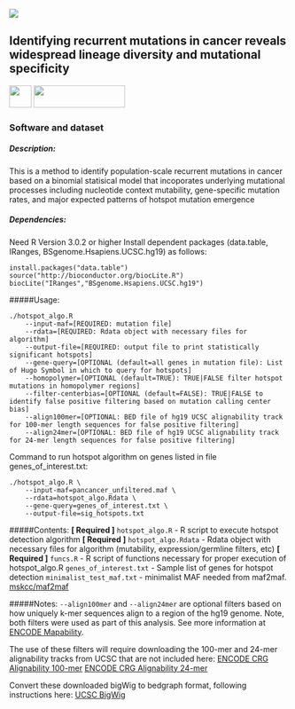 ![](http://i.giphy.com/LwhhZsEHFQgSs.gif)

Identifying recurrent mutations in cancer reveals widespread lineage diversity and mutational specificity
---
<img border="0" alt="" src="http://www.cbioportal.org/images/oncokb-flame.svg" width="40" height="40">   [<img border="0" alt="" src="http://www.cbioportal.org/images/cbioportal_logo.png" width="165" height="40">](http://www.cbioportal.org/)
### Software and dataset

##### Description: 
This is a method to identify population-scale recurrent mutations in cancer based on a binomial
statisical model that incoporates underlying mutational processes including nucleotide context
mutability, gene-specific mutation rates, and major expected patterns of hotspot mutation emergence

##### Dependencies:
Need R Version 3.0.2 or higher
Install dependent packages (data.table, IRanges, BSgenome.Hsapiens.UCSC.hg19) as follows:

```
install.packages("data.table")
source("http://bioconductor.org/biocLite.R")
biocLite("IRanges","BSgenome.Hsapiens.UCSC.hg19")
```

#####Usage:
```
./hotspot_algo.R
    --input-maf=[REQUIRED: mutation file]
    --rdata=[REQUIRED: Rdata object with necessary files for algorithm]
    --output-file=[REQUIRED: output file to print statistically significant hotspots]
    --gene-query=[OPTIONAL (default=all genes in mutation file): List of Hugo Symbol in which to query for hotspots]
    --homopolymer=[OPTIONAL (default=TRUE): TRUE|FALSE filter hotspot mutations in homopolymer regions]
    --filter-centerbias=[OPTIONAL (default=FALSE): TRUE|FALSE to identify false positive filtering based on mutation calling center bias]
    --align100mer=[OPTIONAL: BED file of hg19 UCSC alignability track for 100-mer length sequences for false positive filtering]
    --align24mer=[OPTIONAL: BED file of hg19 UCSC alignability track for 24-mer length sequences for false positive filtering]
```
Command to run hotspot algorithm on genes listed in file genes_of_interest.txt:
```
./hotspot_algo.R \
	--input-maf=pancancer_unfiltered.maf \
	--rdata=hotspot_algo.Rdata \
	--gene-query=genes_of_interest.txt \
	--output-file=sig_hotspots.txt
```

#####Contents:
**[ Required ]** `hotspot_algo.R` - R script to execute hotspot detection algorithm
**[ Required ]** `hotspot_algo.Rdata` - Rdata object with necessary files for algorithm (mutability, expression/germline filters, etc)
**[ Required ]** `funcs.R` - R script of functions necessary for proper execution of hotspot_algo.R
`genes_of_interest.txt` - Sample list of genes for hotspot detection
`minimalist_test_maf.txt` - minimalist MAF needed from maf2maf. [mskcc/maf2maf](https://github.com/mskcc/vcf2maf)

#####Notes:
`--align100mer` and `--align24mer` are optional filters based on how uniquely k-mer sequences align to a region of the hg19 genome. Note, both filters were used as part of this analysis. See more information at [ENCODE Mapability](http://genome.ucsc.edu/cgi-bin/hgFileUi?db=hg19&g=wgEncodeMapability).

The use of these filters will require downloading the 100-mer and 24-mer alignability tracks from UCSC that are not included here:
	[ENCODE CRG Alignability 100-mer](http://hgdownload.cse.ucsc.edu/goldenPath/hg19/encodeDCC/wgEncodeMapability/wgEncodeCrgMapabilityAlign100mer.bigWig)
	[ENCODE CRG Alignability 24-mer](http://hgdownload.cse.ucsc.edu/goldenPath/hg19/encodeDCC/wgEncodeMapability/wgEncodeCrgMapabilityAlign24mer.bigWig)

Convert these downloaded bigWig to bedgraph format, following instructions here: [UCSC BigWig](http://genome.ucsc.edu/goldenpath/help/bigWig.html)
